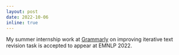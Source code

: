 ```yaml
---
layout: post
date: 2022-10-06
inline: true
---
```

My summer internship work at [Grammarly](https://www.grammarly.com/) on improving iterative text revision task is accepted to appear at EMNLP 2022.